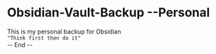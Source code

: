 # Obsidian-Vault-Backup --Personal
This is my personal backup for Obsidian <br>
`"Think first then do it"`<br>
-- End --
